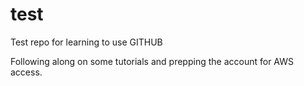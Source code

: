 # test
Test repo for learning to use GITHUB

Following along on some tutorials and prepping the account for AWS access. 
